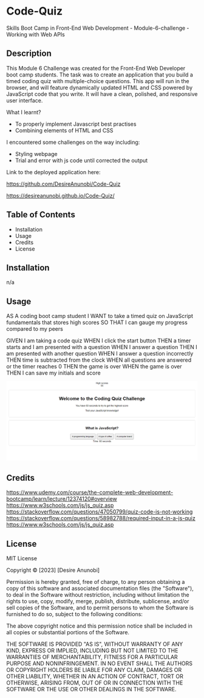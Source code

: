 # Code-Quiz
Skills Boot Camp in Front-End Web Development - Module-6-challenge - Working with Web APIs

## Description
This Module 6 Challenge was created for the Front-End Web Developer boot camp students. The task was to create an application that you build a timed coding quiz with multiple-choice questions. This app will run in the browser, and will feature dynamically updated HTML and CSS powered by JavaScript code that you write. It will have a clean, polished, and responsive user interface. 

What I learnt?
- To properly implement Javascript best practises
- Combining elements of HTML and CSS

I encountered some challenges on the way including:
- Styling webpage
- Trial and error with js code until corrected the output

Link to the deployed application here:

https://github.com/DesireAnunobi/Code-Quiz

https://desireanunobi.github.io/Code-Quiz/

## Table of Contents
- Installation
- Usage
- Credits
- License

## Installation
n/a

## Usage
AS A coding boot camp student
I WANT to take a timed quiz on JavaScript fundamentals that stores high scores
SO THAT I can gauge my progress compared to my peers

GIVEN I am taking a code quiz
WHEN I click the start button
THEN a timer starts and I am presented with a question
WHEN I answer a question
THEN I am presented with another question
WHEN I answer a question incorrectly
THEN time is subtracted from the clock
WHEN all questions are answered or the timer reaches 0
THEN the game is over
WHEN the game is over
THEN I can save my initials and score

![Screenshot](/assets/images/Capture1.PNG)
   
## Credits
https://www.udemy.com/course/the-complete-web-development-bootcamp/learn/lecture/12374120#overview 
https://www.w3schools.com/js/js_quiz.asp
https://stackoverflow.com/questions/47050799/quiz-code-is-not-working
https://stackoverflow.com/questions/58982788/required-input-in-a-js-quiz
https://www.w3schools.com/js/js_quiz.asp

## License

MIT License

Copyright © [2023] [Desire Anunobi]

Permission is hereby granted, free of charge, to any person obtaining a copy of this software and associated documentation files (the "Software"), to deal in the Software without restriction, including without limitation the rights to use, copy, modify, merge, publish, distribute, sublicense, and/or sell copies of the Software, and to permit persons to whom the Software is furnished to do so, subject to the following conditions:

The above copyright notice and this permission notice shall be included in all copies or substantial portions of the Software.

THE SOFTWARE IS PROVIDED "AS IS", WITHOUT WARRANTY OF ANY KIND, EXPRESS OR IMPLIED, INCLUDING BUT NOT LIMITED TO THE WARRANTIES OF MERCHANTABILITY, FITNESS FOR A PARTICULAR PURPOSE AND NONINFRINGEMENT. IN NO EVENT SHALL THE AUTHORS OR COPYRIGHT HOLDERS BE LIABLE FOR ANY CLAIM, DAMAGES OR OTHER LIABILITY, WHETHER IN AN ACTION OF CONTRACT, TORT OR OTHERWISE, ARISING FROM, OUT OF OR IN CONNECTION WITH THE SOFTWARE OR THE USE OR OTHER DEALINGS IN THE SOFTWARE.